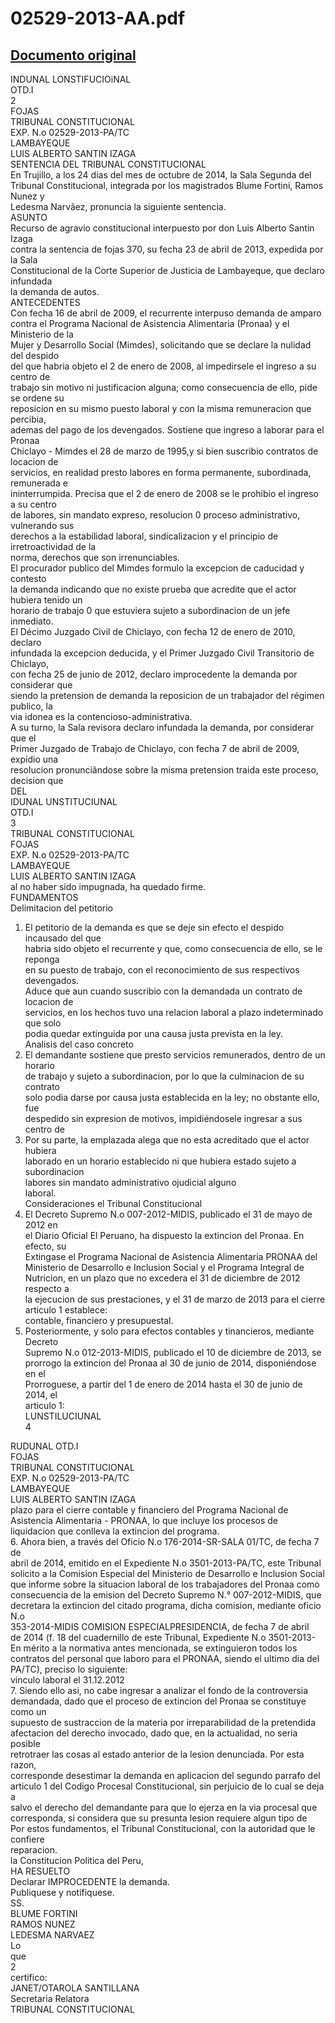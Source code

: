 
02529-2013-AA.pdf
=================
  
[Documento original](https://tc.gob.pe/jurisprudencia/2016/02529-2013-AA.pdf)  
---  
INDUNAL LONSTIFUCIOiNAL  
OTD.I  
2  
FOJAS  
TRIBUNAL CONSTITUCIONAL  
EXP. N.o 02529-2013-PA/TC  
LAMBAYEQUE  
LUIS ALBERTO SANTIN IZAGA  
SENTENCIA DEL TRIBUNAL CONSTITUCIONAL  
En Trujillo, a los 24 dias del mes de octubre de 2014, la Sala Segunda del  
Tribunal Constitucional, integrada por los magistrados Blume Fortini, Ramos Nunez y  
Ledesma Narvâez, pronuncia la siguiente sentencia.  
ASUNTO  
Recurso de agravio constitucional interpuesto por don Luis Alberto Santin Izaga  
contra la sentencia de fojas 370, su fecha 23 de abril de 2013, expedida por la Sala  
Constitucional de la Corte Superior de Justicia de Lambayeque, que declaro infundada  
la demanda de autos.  
ANTECEDENTES  
Con fecha 16 de abril de 2009, el recurrente interpuso demanda de amparo  
contra el Programa Nacional de Asistencia Alimentaria (Pronaa) y el Ministerio de la  
Mujer y Desarrollo Social (Mimdes), solicitando que se declare la nulidad del despido  
del que habria objeto el 2 de enero de 2008, al impedirsele el ingreso a su centro de  
trabajo sin motivo ni justificacion alguna; como consecuencia de ello, pide se ordene su  
reposicion en su mismo puesto laboral y con la misma remuneracion que percibia,  
ademas del pago de los devengados. Sostiene que ingreso a laborar para el Pronaa  
Chiclayo - Mimdes el 28 de marzo de 1995,y si bien suscribio contratos de locacion de  
servicios, en realidad presto labores en forma permanente, subordinada, remunerada e  
ininterrumpida. Precisa que el 2 de enero de 2008 se le prohibio el ingreso a su centro  
de labores, sin mandato expreso, resolucion 0 proceso administrativo, vulnerando sus  
derechos a la estabilidad laboral, sindicalizacion y el principio de irretroactividad de la  
norma, derechos que son irrenunciables.  
El procurador publico del Mimdes formulo la excepcion de caducidad y contesto  
la demanda indicando que no existe prueba que acredite que el actor hubiera tenido un  
horario de trabajo 0 que estuviera sujeto a subordinacion de un jefe inmediato.  
El Décimo Juzgado Civil de Chiclayo, con fecha 12 de enero de 2010, declaro  
infundada la excepcion deducida, y el Primer Juzgado Civil Transitorio de Chiclayo,  
con fecha 25 de junio de 2012, declaro improcedente la demanda por considerar que  
siendo la pretension de demanda la reposicion de un trabajador del régimen publico, la  
via idonea es la contencioso-administrativa.  
A su turno, la Sala revisora declaro infundada la demanda, por considerar que el  
Primer Juzgado de Trabajo de Chiclayo, con fecha 7 de abril de 2009, expidio una  
resolucion pronunciândose sobre la misma pretension traida este proceso, decision que  
DEL  
IDUNAL UNSTITUCIUNAL  
OTD.I  
3  
TRIBUNAL CONSTITUCIONAL  
FOJAS  
EXP. N.o 02529-2013-PA/TC  
LAMBAYEQUE  
LUIS ALBERTO SANTIN IZAGA  
al no haber sido impugnada, ha quedado firme.  
FUNDAMENTOS  
Delimitacion del petitorio  
1. El petitorio de la demanda es que se deje sin efecto el despido incausado del que  
habria sido objeto el recurrente y que, como consecuencia de ello, se le reponga  
en su puesto de trabajo, con el reconocimiento de sus respectivos devengados.  
Aduce que aun cuando suscribio con la demandada un contrato de locacion de  
servicios, en los hechos tuvo una relacion laboral a plazo indeterminado que solo  
podia quedar extinguida por una causa justa prevista en la ley.  
Analisis del caso concreto  
2. El demandante sostiene que presto servicios remunerados, dentro de un horario  
de trabajo y sujeto a subordinacion, por lo que la culminacion de su contrato  
solo podia darse por causa justa establecida en la ley; no obstante ello, fue  
despedido sin expresion de motivos, impidiéndosele ingresar a sus centro de  
3. Por su parte, la emplazada alega que no esta acreditado que el actor hubiera  
laborado en un horario establecido ni que hubiera estado sujeto a subordinacion  
labores sin mandato administrativo ojudicial alguno  
laboral.  
Consideraciones el Tribunal Constitucional  
4. El Decreto Supremo N.o 007-2012-MIDIS, publicado el 31 de mayo de 2012 en  
el Diario Oficial El Peruano, ha dispuesto la extincion del Pronaa. En efecto, su  
Extingase el Programa Nacional de Asistencia Alimentaria PRONAA del  
Ministerio de Desarrollo e Inclusion Social y el Programa Integral de  
Nutricion, en un plazo que no excedera el 31 de diciembre de 2012 respecto a  
la ejecucion de sus prestaciones, y el 31 de marzo de 2013 para el cierre  
articulo 1 establece:  
contable, financiero y presupuestal.  
5. Posteriormente, y solo para efectos contables y tinancieros, mediante Decreto  
Supremo N.o 012-2013-MIDIS, publicado el 10 de diciembre de 2013, se  
prorrogo la extincion del Pronaa al 30 de junio de 2014, disponiéndose en el  
Prorroguese, a partir del 1 de enero de 2014 hasta el 30 de junio de 2014, el  
articulo 1:  
LUNSTILUCIUNAL  
4  
  
RUDUNAL OTD.I  
FOJAS  
TRIBUNAL CONSTITUCIONAL  
EXP. N.o 02529-2013-PA/TC  
LAMBAYEQUE  
LUIS ALBERTO SANTIN IZAGA  
plazo para el cierre contable y financiero del Programa Nacional de  
Asistencia Alimentaria - PRONAA, lo que incluye los procesos de  
liquidacion que conlleva la extincion del programa.  
6. Ahora bien, a través del Oficio N.o 176-2014-SR-SALA 01/TC, de fecha 7 de  
abril de 2014, emitido en el Expediente N.o 3501-2013-PA/TC, este Tribunal  
solicito a la Comision Especial del Ministerio de Desarrollo e Inclusion Social  
que informe sobre la situacion laboral de los trabajadores del Pronaa como  
consecuencia de la emision del Decreto Supremo N.° 007-2012-MIDIS, que  
decretara la extincion del citado programa, dicha comision, mediante oficio N.o  
353-2014-MIDIS COMISION ESPECIALPRESIDENCIA, de fecha 7 de abril  
de 2014 (f. 18 del cuadernillo de este Tribunal, Expediente N.o 3501-2013-  
En mérito a la normativa antes mencionada, se extinguieron todos los  
contratos del personal que laboro para el PRONAA, siendo el ultimo dia del  
PA/TC), preciso lo siguiente:  
vinculo laboral el 31.12.2012  
7. Siendo ello asi, no cabe ingresar a analizar el fondo de la controversia  
demandada, dado que el proceso de extincion del Pronaa se constituye como un  
supuesto de sustraccion de la materia por irreparabilidad de la pretendida  
afectacion del derecho invocado, dado que, en la actualidad, no seria posible  
retrotraer las cosas al estado anterior de la lesion denunciada. Por esta razon,  
corresponde desestimar la demanda en aplicacion del segundo parrafo del  
articulo 1 del Codigo Procesal Constitucional, sin perjuicio de lo cual se deja a  
salvo el derecho del demandante para que lo ejerza en la via procesal que  
corresponda, si considera que su presunta lesion requiere algun tipo de  
Por estos fundamentos, el Tribunal Constitucional, con la autoridad que le confiere  
reparacion.  
la Constitucion Politica del Peru,  
HA RESUELTO  
Declarar IMPROCEDENTE la demanda.  
Publiquese y notifiquese.  
SS.  
BLUME FORTINI  
RAMOS NUNEZ  
LEDESMA NARVAEZ  
Lo  
que  
2  
certifico:  
JANET/OTAROLA SANTILLANA  
Secretaria Relatora  
TRIBUNAL CONSTITUCIONAL